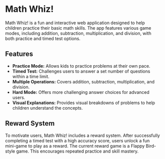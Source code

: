 # Math Whiz!

Math Whiz! is a fun and interactive web application designed to help children practice their basic math skills. The app features various game modes, including addition, subtraction, multiplication, and division, with both practice and timed test options.

## Features

- **Practice Mode:** Allows kids to practice problems at their own pace.
- **Timed Test:** Challenges users to answer a set number of questions within a time limit.
- **Multiple Operations:** Covers addition, subtraction, multiplication, and division.
- **Hard Mode:** Offers more challenging answer choices for advanced users.
- **Visual Explanations:** Provides visual breakdowns of problems to help children understand the concepts.

## Reward System

To motivate users, Math Whiz! includes a reward system. After successfully completing a timed test with a high accuracy score, users unlock a fun mini-game to play as a reward. The current reward game is a Flappy Bird-style game. This encourages repeated practice and skill mastery.